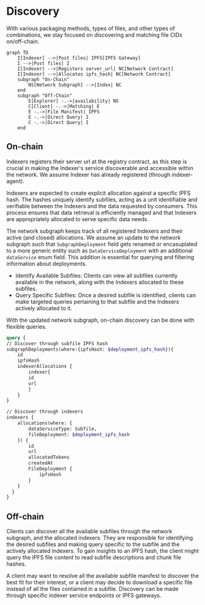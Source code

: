 # Discovery

With various packaging methods, types of files, and other types of combinations, we stay focused on discovering and matching file CIDs on/off-chain.

```mermaid
graph TD
    I[Indexer] -->|Post files| IPFS[IPFS Gateway]
    I -->|Post files| I
    I[Indexer] -->|Registers server_url| NC[Network Contract]
    I[Indexer] -->|Allocates ipfs_hash| NC[Network Contract]
    subgraph "On-Chain"
        NS[Network Subgraph] -->|Index| NC
    end
    subgraph "Off-Chain"
        E[Explorer] -.->|availability| NS
        C[Client] -.->|Matching| E
        E -.->|File Manifest| IPFS
        E -.->|Direct Query| I
        C -.->|Direct Query| I
    end

```

## On-chain

Indexers registers their server url at the registry contract, as this step is crucial in making the Indexer's service discoverable and accessible within the network. We assume Indexer has already registered (through indexer-agent). 

Indexers are expected to create explicit allocation against a specific IPFS hash. The hashes uniquely identify subfiles, acting as a unit identifiable and verifiable between the Indexers and the data requested by consumers. This process ensures that data retrieval is efficiently managed and that Indexers are appropriately allocated to serve specific data needs.

The network subgraph keeps track of all registered Indexers and their active (and closed) allocations. We assume an update to the network subgraph such that `SubgraphDeployment` field gets renamed or encasuplated to a more generic entity such as `DataServiceDeployment` with an additional `dataService` enum field. This addition is essential for querying and filtering information about deployments.

- Identify Available Subfiles: Clients can view all subfiles currently available in the network, along with the Indexers allocated to these subfiles.
- Query Specific Subfiles: Once a desired subfile is identified, clients can make targeted queries pertaining to that subfile and the Indexers actively allocated to it.

With the updated network subgraph, on-chain discovery can be done with flexible queries.

```graphql
query {
// Discover through subfile IPFS hash
subgraphDeployments(where:{ipfsHash: $deployment_ipfs_hash}){
    id
    ipfsHash
    indexerAllocations {
        indexer{
        id
        url
        }
    }
}

// Discover through indexers
indexers {
    allocations(where: {
        dataServiceType: Subfile,
        fileDeployment: $deployment_ipfs_hash
    }) {
        id
        url
        allocatedTokens
        createdAt
        FileDeployment {
            ipfsHash
        }
    }
  }
}

```


## Off-chain

Clients can discover all the available subfiles through the network subgraph, and the allocated indexers. They are responsible for identifying the desired subfiles and making query specific to the subfile and the actively allocated indexers. To gain insights to an IPFS hash, the client might query the IPFS file content to read subfile descriptions and chunk file hashes. 

A client may want to resolve all the available subfile manifest to discover the best fit for their interest, or a client may decide to download a specific file instead of all the files contained in a subfile. Discovery can be made through specific indexer service endpoints or IPFS gateways. 

